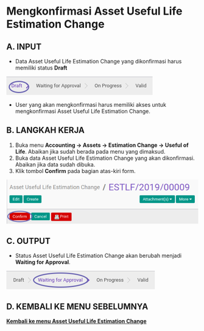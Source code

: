 # Mengkonfirmasi Asset Useful Life Estimation Change

## A. INPUT

* Data Asset Useful Life Estimation Change yang dikonfirmasi harus memiliki status **Draft**

![](../../img/asset-useful-life-estimation-change/status-draft.png)

* User yang akan mengkonfirmasi harus memiliki akses untuk mengkonfirmasi Asset Useful Life Estimation Change.

## B. LANGKAH KERJA

1. Buka menu **Accounting -> Assets -> Estimation Change -> Useful of Life**. Abaikan jika sudah berada pada menu yang dimaksud.
2. Buka data Asset Useful Life Estimation Change yang akan dikonfirmasi. Abaikan jika data sudah dibuka.
3. Klik tombol **Confirm** pada bagian atas-kiri form.

![](../../img/asset-useful-life-estimation-change/tombol-confirm.png)

## C. OUTPUT

* Status Asset Useful Life Estimation Change akan berubah menjadi **Waiting for Approval**.

![](../../img/asset-useful-life-estimation-change/status-waiting.png)

## D. KEMBALI KE MENU SEBELUMNYA

[**Kembali ke menu Asset Useful Life Estimation Change**](./../asset-useful-life-estimation-change.md)
